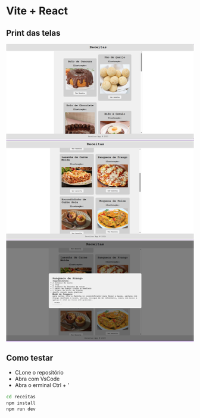 # Vite + React

## Print das telas
![Screenshot01](./receitas/public/Captura%20de%20tela%202025-09-03%20100416.png)
![Screenshot02](./receitas/public/Captura%20de%20tela%202025-09-03%20100445.png)
![Screenshot03](./receitas/public/Captura%20de%20tela%202025-09-03%20100457.png)

## Como testar
- CLone o repositório
- Abra com VsCode
- Abra o erminal Ctrl + '
```bash
cd receitas
npm install
npm run dev
```
